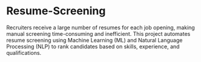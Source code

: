 # Resume-Screening
Recruiters receive a large number of resumes for each job opening, making manual screening time-consuming and inefficient. This project automates resume screening using Machine Learning (ML) and Natural Language Processing (NLP) to rank candidates based on skills, experience, and qualifications.

